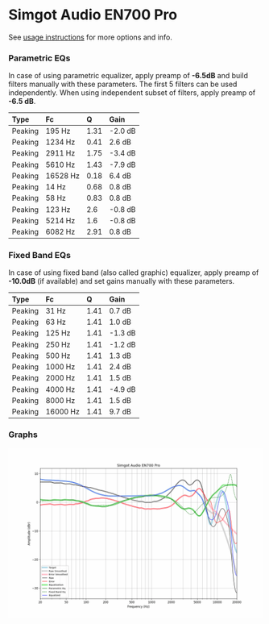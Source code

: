 # Simgot Audio EN700 Pro
See [usage instructions](https://github.com/jaakkopasanen/AutoEq#usage) for more options and info.

### Parametric EQs
In case of using parametric equalizer, apply preamp of **-6.5dB** and build filters manually
with these parameters. The first 5 filters can be used independently.
When using independent subset of filters, apply preamp of **-6.5 dB**.

| Type    | Fc       |    Q | Gain    |
|:--------|:---------|:-----|:--------|
| Peaking | 195 Hz   | 1.31 | -2.0 dB |
| Peaking | 1234 Hz  | 0.41 | 2.6 dB  |
| Peaking | 2911 Hz  | 1.75 | -3.4 dB |
| Peaking | 5610 Hz  | 1.43 | -7.9 dB |
| Peaking | 16528 Hz | 0.18 | 6.4 dB  |
| Peaking | 14 Hz    | 0.68 | 0.8 dB  |
| Peaking | 58 Hz    | 0.83 | 0.8 dB  |
| Peaking | 123 Hz   | 2.6  | -0.8 dB |
| Peaking | 5214 Hz  | 1.6  | -0.8 dB |
| Peaking | 6082 Hz  | 2.91 | 0.8 dB  |

### Fixed Band EQs
In case of using fixed band (also called graphic) equalizer, apply preamp of **-10.0dB**
(if available) and set gains manually with these parameters.

| Type    | Fc       |    Q | Gain    |
|:--------|:---------|:-----|:--------|
| Peaking | 31 Hz    | 1.41 | 0.7 dB  |
| Peaking | 63 Hz    | 1.41 | 1.0 dB  |
| Peaking | 125 Hz   | 1.41 | -1.3 dB |
| Peaking | 250 Hz   | 1.41 | -1.2 dB |
| Peaking | 500 Hz   | 1.41 | 1.3 dB  |
| Peaking | 1000 Hz  | 1.41 | 2.4 dB  |
| Peaking | 2000 Hz  | 1.41 | 1.5 dB  |
| Peaking | 4000 Hz  | 1.41 | -4.9 dB |
| Peaking | 8000 Hz  | 1.41 | 1.5 dB  |
| Peaking | 16000 Hz | 1.41 | 9.7 dB  |

### Graphs
![](./Simgot%20Audio%20EN700%20Pro.png)